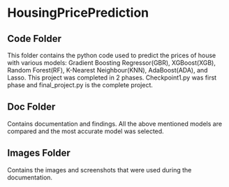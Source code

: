 # HousingPricePrediction
## Code Folder

This folder contains the python code used to predict the prices of house with various models:
Gradient Boosting Regressor(GBR), XGBoost(XGB), Random Forest(RF), K-Nearest Neighbour(KNN), AdaBoost(ADA), and Lasso. 
This project was completed in 2 phases. Checkpoint1.py was first phase and final_project.py is the complete project.
## Doc Folder
Contains documentation and findings. All the above mentioned models are compared and the most accurate model was selected. 

## Images Folder
Contains the images and screenshots that were used during the documentation. 
